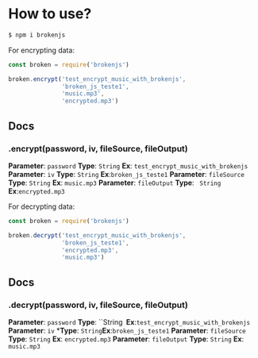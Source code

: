 # How to use?

```bash
$ npm i brokenjs
```
For encrypting data:

```javascript
const broken = require('brokenjs')

broken.encrypt('test_encrypt_music_with_brokenjs',
               'broken_js_teste1',
               'music.mp3',
               'encrypted.mp3')
```
## Docs

### .encrypt(password, iv, fileSource, fileOutput)

**Parameter**: `password` **Type**: `String` **Ex**: `test_encrypt_music_with_brokenjs`
**Parameter**:  `iv` **Type**: `String` **Ex**:`broken_js_teste1`
**Parameter**: `fileSource` **Type**: `String` **Ex**: `music.mp3`
**Parameter**: `fileOutput` **Type**: ` String` **Ex**:`encrypted.mp3`

For decrypting data:

```javascript
const broken = require('brokenjs')

broken.decrypt('test_encrypt_music_with_brokenjs',
               'broken_js_teste1',
               'encrypted.mp3',
               'music.mp3')
```
## Docs

### .decrypt(password, iv, fileSource, fileOutput)

**Parameter**: `password` **Type**:  ``String` `**Ex**:`test_encrypt_music_with_brokenjs`
**Parameter**: `iv` ***Type**: `String`**Ex**:`broken_js_teste1`
**Parameter**: `fileSource` **Type**:  `String` **Ex**: `encrypted.mp3`
**Parameter**:  `fileOutput` **Type**:  `String` **Ex**: `music.mp3`


